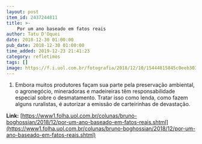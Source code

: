 ```yaml
---
layout: post
item_id: 2437244811
title: >-
    Por um ano baseado em fatos reais
author: Tatu D'Oquei
date: 2018-12-30 01:00:00
pub_date: 2018-12-30 01:00:00
time_added: 2019-12-23 21:41:23
category: refletimos
tags: []
image: https://f.i.uol.com.br/fotografia/2018/12/10/15444815845c0eeb30358da_1544481584_3x2_rt.jpg
---
```


1) Embora muitos produtores façam sua parte pela preservação ambiental, o agronegócio, mineradoras e madeireiras têm responsabilidade especial sobre o desmatamento. Tratar isso como lenda, como fazem alguns ruralistas, é autorizar a emissão de carteirinhas de devastação.

**Link:** [https://www1.folha.uol.com.br/colunas/bruno-boghossian/2018/12/por-um-ano-baseado-em-fatos-reais.shtml](https://www1.folha.uol.com.br/colunas/bruno-boghossian/2018/12/por-um-ano-baseado-em-fatos-reais.shtml)

